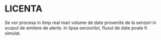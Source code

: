 # LICENTA

Se vor procesa in timp real mari volume de date provenite de la senzori in scopul de emitere de alerte. In lipsa senzorilor, fluxul de date poate fi simulat.

